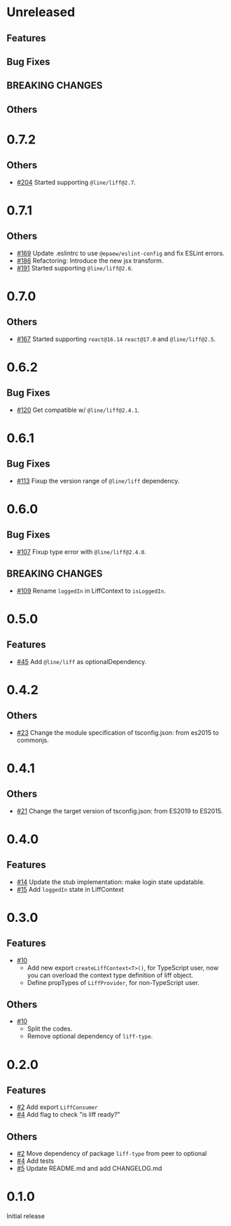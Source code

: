 # Unreleased
## Features
## Bug Fixes
## BREAKING CHANGES
## Others

# 0.7.2
## Others
* [#204](https://github.com/epaew/react-liff/pull/204) Started supporting `@line/liff@2.7`.

# 0.7.1
## Others
* [#169](https://github.com/epaew/react-liff/pull/169) Update .eslintrc to use `@epaew/eslint-config` and fix ESLint errors.
* [#186](https://github.com/epaew/react-liff/pull/186) Refactoring: Introduce the new jsx transform.
* [#191](https://github.com/epaew/react-liff/pull/191) Started supporting `@line/liff@2.6`.

# 0.7.0
## Others
* [#167](https://github.com/epaew/react-liff/pull/167) Started supporting `react@16.14` `react@17.0` and `@line/liff@2.5`.

# 0.6.2
## Bug Fixes
* [#120](https://github.com/epaew/react-liff/pull/120) Get compatible w/ `@line/liff@2.4.1`.

# 0.6.1
## Bug Fixes
* [#113](https://github.com/epaew/react-liff/pull/113) Fixup the version range of `@line/liff` dependency.

# 0.6.0
## Bug Fixes
* [#107](https://github.com/epaew/react-liff/pull/107) Fixup type error with `@line/liff@2.4.0`.

## BREAKING CHANGES
* [#109](https://github.com/epaew/react-liff/pull/109) Rename `loggedIn` in LiffContext to `isLoggedIn`.

# 0.5.0
## Features
* [#45](https://github.com/epaew/react-liff/pull/45) Add `@line/liff` as optionalDependency.

# 0.4.2
## Others
* [#23](https://github.com/epaew/react-liff/pull/23) Change the module specification of tsconfig.json: from es2015 to commonjs.

# 0.4.1
## Others
* [#21](https://github.com/epaew/react-liff/pull/21) Change the target version of tsconfig.json: from ES2019 to ES2015.

# 0.4.0
## Features
* [#14](https://github.com/epaew/react-liff/pull/14) Update the stub implementation: make login state updatable.
* [#15](https://github.com/epaew/react-liff/pull/15) Add `loggedIn` state in LiffContext

# 0.3.0
## Features
* [#10](https://github.com/epaew/react-liff/pull/10)
  * Add new export `createLiffContext<T>()`, for TypeScript user, now you can overload the context type definition of liff object.
  * Define propTypes of `LiffProvider`, for non-TypeScript user.
## Others
* [#10](https://github.com/epaew/react-liff/pull/10)
  * Split the codes.
  * Remove optional dependency of `liff-type`.

# 0.2.0
## Features
* [#2](https://github.com/epaew/react-liff/pull/2) Add export `LiffConsumer`
* [#4](https://github.com/epaew/react-liff/pull/4) Add flag to check "is liff ready?"
## Others
* [#2](https://github.com/epaew/react-liff/pull/2) Move dependency of package `liff-type` from peer to optional
* [#4](https://github.com/epaew/react-liff/pull/4) Add tests
* [#5](https://github.com/epaew/react-liff/pull/5) Update README.md and add CHANGELOG.md

# 0.1.0
Initial release
